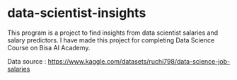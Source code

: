 # data-scientist-insights

This program is a project to find insights from data scientist salaries and salary predictors. I have made this project for completing Data Science Course on Bisa AI Academy.

Data source : https://www.kaggle.com/datasets/ruchi798/data-science-job-salaries
